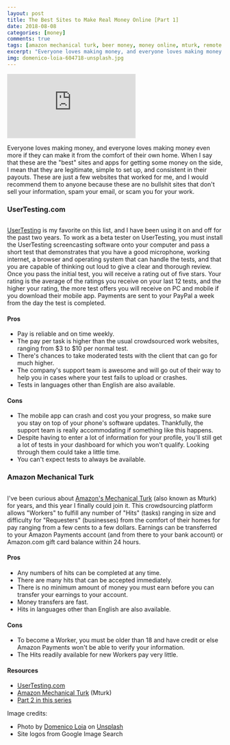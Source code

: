 ```yaml
---
layout: post
title: The Best Sites to Make Real Money Online [Part 1]
date: 2018-08-08
categories: [money]
comments: true
tags: [amazon mechanical turk, beer money, money online, mturk, remote work, usertesting, work from home, working online]
excerpt: "Everyone loves making money, and everyone loves making money even more if they can make it from the comfort of their own home. When I say that these are the 'best' sites and apps for getting some money on the side, I mean that they are legitimate, simple to set up, and consistent in their payouts. These are just a few websites that worked for me, and I would recommend them to anyone because these are no bullshit sites that don't sell your information, spam your email, or scam you for your work."
img: domenico-loia-604718-unsplash.jpg
---
```


<iframe class="video" src="https://www.youtube.com/embed/2e-uLBC5k0o" frameborder="0" allow="accelerometer; autoplay; encrypted-media; gyroscope; picture-in-picture" allowfullscreen></iframe>

<p><first-letter>E</first-letter>veryone loves making money, and everyone loves making money even more if they can make it from the comfort of their own home. When I say that these are the "best" sites and apps for getting some money on the side, I mean that they are legitimate, simple to set up, and consistent in their payouts. These are just a few websites that worked for me, and I would recommend them to anyone because these are no bullshit sites that don't sell your information, spam your email, or scam you for your work.</p>

<h3>UserTesting.com</h3>

<img src="https://cozymaus.com/img/usertestinglogo.png" alt="" class="img-fluid leftfloat">

<p><a href="https://usertesting.com" target="_blank">UserTesting</a> is my favorite on this list, and I have been using it on and off for the past two years. To work as a beta tester on UserTesting, you must install the UserTesting screencasting software onto your computer and pass a short test that demonstrates that you have a good microphone, working internet, a browser and operating system that can handle the tests, and that you are capable of thinking out loud to give a clear and thorough review. Once you pass the initial test, you will receive a rating out of five stars. Your rating is the average of the ratings you receive on your last 12 tests, and the higher your rating, the more test offers you will receive on PC and mobile if you download their mobile app. Payments are sent to your PayPal a week from the day the test is completed.</p>

<h4>Pros</h4>

<ul>
	<li>Pay is reliable and on time weekly.</li>
	<li>The pay per task is higher than the usual crowdsourced work websites, ranging from $3 to $10 per normal test.</li>
	<li>There's chances to take moderated tests with the client that can go for much higher.</li>
	<li>The company's support team is awesome and will go out of their way to help you in cases where your test fails to upload or crashes.</li>
	<li>Tests in languages other than English are also available.</li>
</ul>

<h4>Cons</h4>

<ul>
	<li>The mobile app can crash and cost you your progress, so make sure you stay on top of your phone's software updates. Thankfully, the support team is really accommodating if something like this happens.</li>
	<li>Despite having to enter a lot of information for your profile, you'll still get a lot of tests in your dashboard for which you won't qualify. Looking through them could take a little time.</li>
	<li>You can't expect tests to always be available.</li>
</ul>

<h3>Amazon Mechanical Turk</h3>

<img src="https://cozymaus.com/img/amazonturklogo.png" alt="" class="img-fluid rightfloat"/>

<p>I've been curious about <a href="https://www.mturk.com/" target="_blank">Amazon's Mechanical Turk</a> (also known as Mturk) for years, and this year I finally could join it. This crowdsourcing platform allows "Workers" to fulfill any number of "Hits" (tasks) ranging in size and difficulty for "Requesters" (businesses) from the comfort of their homes for pay ranging from a few cents to a few dollars. Earnings can be transferred to your Amazon Payments account (and from there to your bank account) or Amazon.com gift card balance within 24 hours.</p>

<h4>Pros</h4>

<ul>
	<li>Any numbers of hits can be completed at any time.</li>
	<li>There are many hits that can be accepted immediately.</li>
	<li>There is no minimum amount of money you must earn before you can transfer your earnings to your account.</li>
	<li>Money transfers are fast.</li>
	<li>Hits in languages other than English are also available.</li>
</ul>

<h4>Cons</h4>

<ul>
	<li>To become a Worker, you must be older than 18 and have credit or else Amazon Payments won't be able to verify your information.</li>
	<li>The Hits readily available for new Workers pay very little.</li>
</ul>

<h4>Resources</h4>

<ul>
	<li><a href="https://usertesting.com" target="_blank">UserTesting.com</a></li>
	<li><a href="https://www.mturk.com/" target="_blank">Amazon Mechanical Turk</a> (Mturk)</li>
	<li><a href="{{ site.url }}/posts/the-best-sites-to-make-real-money-online-part-2">Part 2 in this series</a></li>
</ul>

<p>Image credits:</p>

<ul>
	<li>Photo by <a href="https://unsplash.com/photos/W7K3LJHcsu8?utm_source=unsplash&amp;utm_medium=referral&amp;utm_content=creditCopyText" target="_blank">Domenico Loia</a> on <a href="https://unsplash.com/search/photos/portfolio?utm_source=unsplash&amp;utm_medium=referral&amp;utm_content=creditCopyText" target="_blank">Unsplash</a></li>
	<li>Site logos from Google Image Search</li>
</ul>
